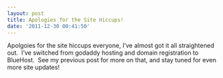 ```yaml
---
layout: post
title: Apologies for the Site Hiccups!
date: '2011-12-30 00:41:50'
---
```



Apolgoies for the site hiccups everyone, I’ve almost got it all straightened out.  I’ve switched from godaddy hosting and domain registration to BlueHost.  See my previous post for more on that, and stay tuned for even more site updates!


